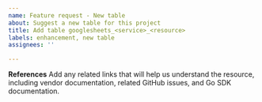 ```yaml
---
name: Feature request - New table
about: Suggest a new table for this project
title: Add table googlesheets_<service>_<resource>
labels: enhancement, new table
assignees: ''

---
```


**References**
Add any related links that will help us understand the resource, including vendor documentation, related GitHub issues, and Go SDK documentation.
